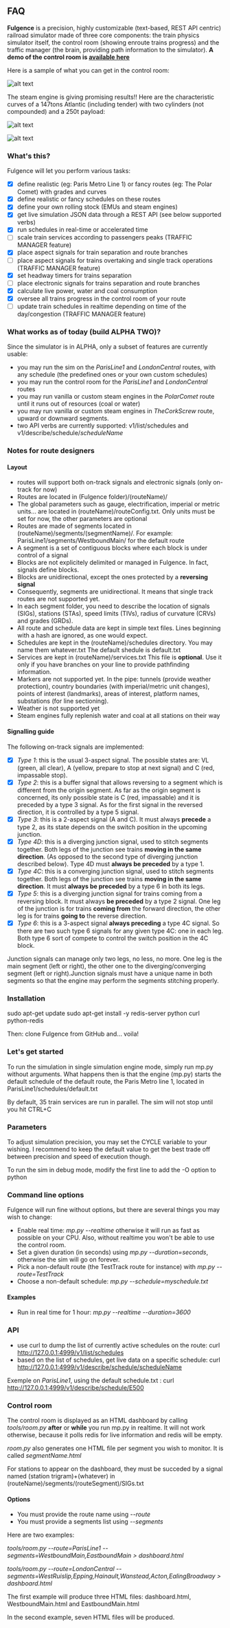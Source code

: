## FAQ 
**Fulgence** is a precision, highly customizable (text-based, REST API centric) railroad simulator made of three core components: the train physics simulator itself, the control room (showing enroute trains progress) and the traffic manager (the brain, providing path information to the simulator). **A demo of the control room is [available here](http://fulgence.lovethosetrains.com/controlRoom.html)**

Here is a sample of what you can get in the control room:

![alt text](https://github.com/freevariable/Fulgence/blob/master/capture.png "Paris metro demo")

The steam engine is giving promising results!! Here are the characteristic curves of a 147tons Atlantic (including tender) with two cylinders (not compounded) and a 250t payload:

![alt text](https://github.com/freevariable/Fulgence/blob/master/250t.png "Atlantic")

![alt text](https://github.com/freevariable/Fulgence/blob/master/250t.a.png "Atlantic")

### What's this?
Fulgence will let you perform various tasks:
- [x] define realistic (eg: Paris Metro Line 1) or fancy routes (eg: The Polar Comet) with grades and curves
- [x] define realistic or fancy schedules on these routes
- [x] define your own rolling stock (EMUs and steam engines)
- [x] get live simulation JSON data through a REST API (see below supported verbs)
- [x] run schedules in real-time or accelerated time
- [ ] scale train services according to passengers peaks (TRAFFIC MANAGER feature)
- [x] place aspect signals for train separation and route branches
- [ ] place aspect signals for trains overtaking and single track operations (TRAFFIC MANAGER feature)
- [x] set headway timers for trains separation
- [ ] place electronic signals for trains separation and route branches 
- [x] calculate live power, water and coal consumption
- [x] oversee all trains progress in the control room of your route
- [ ] update train schedules in realtime depending on time of the day/congestion (TRAFFIC MANAGER feature)

### What works as of today (build ALPHA TWO)?
Since the simulator is in ALPHA, only a subset of features are currently usable:
- you may run the sim on the *ParisLine1* and *LondonCentral* routes, with any schedule (the predefined ones or your own custom schedules)
- you may run the control room for the *ParisLine1* and *LondonCentral* routes
- you may run vanilla or custom steam engines in the *PolarComet* route until it runs out of resources (coal or water)
- you may run vanilla or custom steam engines in *TheCorkScrew* route, upward or downward segments.
- two API verbs are currently supported: v1/list/schedules and v1/describe/schedule/*scheduleName*

### Notes for route designers
#### Layout
- routes will support both on-track signals and electronic signals (only on-track for now)
- Routes are located in (Fulgence folder)/(routeName)/ 
- The global parameters such as gauge, electrification, imperial or metric units... are located in (routeName)/routeConfig.txt. Only units must be set for now, the other parameters are optional
- Routes are made of segments located in (routeName)/segments/(segmentName)/. For example: ParisLine1/segments/WestboundMain/ for the default route
- A segment is a set of contiguous blocks where each block is under control of a signal
- Blocks are not explicitely delimited or managed in Fulgence. In fact, signals define blocks.
- Blocks are unidirectional, except the ones protected by a **reversing signal** 
- Consequently, segments are unidirectional. It means that single track routes are not supported yet.
- In each segment folder, you need to describe the location of signals (SIGs), stations (STAs), speed limits (TIVs), radius of curvature (CRVs) and grades (GRDs). 
- All route and schedule data are kept in simple text files. Lines beginning with a hash are ignored, as one would expect.
- Schedules are kept in the (routeName)/schedules directory. You may name them whatever.txt The default shedule is default.txt
- Services are kept in (routeName)/services.txt This file is **optional**. Use it only if you have branches on your line to provide pathfinding information.
- Markers are not supported yet. In the pipe: tunnels (provide weather protection), country boundaries (with imperial/metric unit changes), points of interest (landmarks), areas of interest, platform names, substations (for line sectioning).
- Weather is not supported yet
- Steam engines fully replenish water and coal at all stations on their way

#### Signalling guide
The following on-track signals are implemented:
- [x]  *Type 1*: this is the usual 3-aspect signal. The possible states are: VL (green, all clear), A (yellow, prepare to stop at next signal) and C (red, impassable stop).
- [x] *Type 2*: this is a buffer signal that allows reversing to a segment which is different from the origin segment. As far as the origin segment is concerned, its only possible state is C (red, impassable) and it is preceded by a type 3 signal. As for the first signal in the reversed direction, it is controlled by a type 5 signal.
- [x] *Type 3*: this is a 2-aspect signal (A and C). It  must always **precede** a type 2, as its state depends on the switch position in the upcoming junction.
- [x] *Type 4D*: this is a diverging junction signal, used to stitch segments together. Both legs of the junction see trains **moving in the same direction**. (As opposed to the second type of diverging junction described below). Type 4D must **always be preceded** by a type 1.
- [x] *Type 4C*: this is a converging junction signal, used to stitch segments together. Both legs of the junction see trains **moving in the same direction**. It must **always be preceded** by a type 6 in both its legs.
- [x] *Type 5*: this is a diverging junction signal for trains coming from a reversing block. It must always **be preceded** by a type 2 signal. One leg of the junction is for trains **coming from** the forward direction, the other leg is for trains **going to** the reverse direction.
- [x] *Type 6*: this is a 3-aspect signal **always preceding** a type 4C signal. So there are two such type 6 signals for any given type 4C: one in each leg. Both type 6 sort of compete to control the switch position in the 4C block. 

Junction signals can manage only two legs, no less, no more. One leg is the main segment (left or right), the other one to the diverging/converging segment (left or right).Junction signals must have a unique name in both segments so that the engine may perform the segments stitching properly.

### Installation 

sudo apt-get update
sudo apt-get install -y redis-server python curl python-redis

Then: clone Fulgence from GitHub and... voila!

### Let's get started
To run the simulation in single simulation engine mode, simply run mp.py without arguments. What happens then is that the engine (mp.py) starts the default schedule of the default route, the Paris Metro line 1, located in ParisLine1/schedules/default.txt

By default, 35 train services are run in parallel. The sim will not stop until you hit CTRL+C

### Parameters
To adjust simulation precision, you may set the CYCLE variable to your wishing. I recommend to keep the default value to get the best trade off between precision and speed of execution though. 

To run the sim in debug mode, modify the first line to add the -O option to python

### Command line options
Fulgence will run fine without options, but there are several things you may wish to change:
- Enable real time: *mp.py --realtime* otherwise it will run as fast as possible on your CPU. Also, without realtime you won't be able to use the control room.
- Set a given duration (in seconds) using *mp.py --duration=seconds*, otherwise the sim will go on forever.
- Pick a non-default route (the TestTrack route for instance) with *mp.py --route=TestTrack*
- Choose a non-default schedule: *mp.py --schedule=myschedule.txt*
#### Examples
- Run in real time for 1 hour: *mp.py --realtime --duration=3600*

### API
- use curl to dump the list of currently active schedules on the route: curl http://127.0.0.1:4999/v1/list/schedules
- based on the list of schedules, get live data on a specific schedule: curl http://127.0.0.1:4999/v1/describe/schedule/scheduleName

Exemple on *ParisLine1*, using the default schedule.txt :
curl http://127.0.0.1:4999/v1/describe/schedule/E500

### Control room
The control room is displayed as an HTML dashboard by calling *tools/room.py* **after** or **while** you run mp.py in realtime. It will not work otherwise, because it polls redis for live information and redis will be empty.

*room.py* also generates one HTML file per segment you wish to monitor. It is called *segmentName.html*

For stations to appear on the dashboard, they must be succeded by a signal named (station trigram)+(whatever) in (routeName)/segments/(routeSegment)/SIGs.txt

#### Options
- You must provide the route name using *--route*
- You must provide a segments list using *--segments*

Here are two  examples:

*tools/room.py --route=ParisLine1 --segments=WestboundMain,EastboundMain > dashboard.html* 

*tools/room.py --route=LondonCentral --segments=WestRuislip,Epping,Hainault,Wanstead,Acton,EalingBroadway > dashboard.html* 

The first example will produce three HTML files: dashboard.html, WestboundMain.html and EastboundMain.html

In the second example, seven HTML files will be produced.

